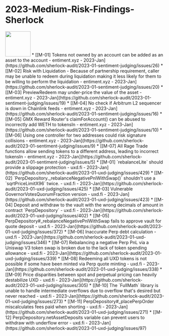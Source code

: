 # 2023-Medium-Risk-Findings-Sherlock
<img class="rund" src="[https://sherlock-files.ams3.digitaloceanspaces.com/contests/Sentiment%20Update.jpg](https://sherlock-files.ams3.digitaloceanspaces.com/contests/Sentiment Update.jpg)" width="80" >
* [[M-01] Tokens not owned by an account can be added as an asset to the account - entiment.xyz - 2023-Jan](https://github.com/sherlock-audit/2023-01-sentiment-judging/issues/26)
* [[M-02] Risk with Liquidation - Because of partnership requirement, caller may be unable to redeem during liquidation making it less likely for them to be willing to perform the liquidation - entiment.xyz - 2023-Jan](https://github.com/sherlock-audit/2023-01-sentiment-judging/issues/20)
* [[M-03] PreviewRedeem may under-price the value of the asset - entiment.xyz - 2023-Jan](https://github.com/sherlock-audit/2023-01-sentiment-judging/issues/19)
* [[M-04] No check if Arbitrum L2 sequencer is down in Chainlink feeds - entiment.xyz - 2023-Jan](https://github.com/sherlock-audit/2023-01-sentiment-judging/issues/16)
* [[M-05] GMX Reward Router's claimForAccount() can be abused to incorrectly add WETH to tokensIn - entiment.xyz - 2023-Jan](https://github.com/sherlock-audit/2023-01-sentiment-judging/issues/10)
* [[M-06] Using one controller for two addresses could risk signature collisions - entiment.xyz - 2023-Jan](https://github.com/sherlock-audit/2023-01-sentiment-judging/issues/9)
* [[M-07] All Rage Trade functions allow sending tokens to a different address, leading to incorrect tokensIn - entiment.xyz - 2023-Jan](https://github.com/sherlock-audit/2023-01-sentiment-judging/issues/5)
* [[M-01] `rebalanceLite` should provide a slippage protection - uxd.fi - 2023-Jan](https://github.com/sherlock-audit/2023-01-uxd-judging/issues/429)
* [[M-02] `PerpDepository._rebalanceNegativePnlWithSwap()` shouldn't use a `sqrtPriceLimitX96` twice. - uxd.fi - 2023-Jan](https://github.com/sherlock-audit/2023-01-uxd-judging/issues/425)
* [[M-03] Vulnerable GovernorVotesQuorumFraction version - uxd.fi - 2023-Jan](https://github.com/sherlock-audit/2023-01-uxd-judging/issues/423)
* [[M-04] Deposit and withdraw to the vault with the wrong decimals of amount in contract `PerpDepository` - uxd.fi - 2023-Jan](https://github.com/sherlock-audit/2023-01-uxd-judging/issues/402)
* [[M-05] PerpDepository#_rebalanceNegativePnlWithSwap fails to approve vault for quote deposit - uxd.fi - 2023-Jan](https://github.com/sherlock-audit/2023-01-uxd-judging/issues/372)
* [[M-06] Inaccurate Perp debt calculation - uxd.fi - 2023-Jan](https://github.com/sherlock-audit/2023-01-uxd-judging/issues/346)
* [[M-07] Rebalancing a negative Perp PnL via a Uniswap V3 token swap is broken due to the lack of token spending allowance - uxd.fi - 2023-Jan](https://github.com/sherlock-audit/2023-01-uxd-judging/issues/339)
* [[M-08] Redeeming all UXD tokens is not possible if some have been minted via Perp quote minting - uxd.fi - 2023-Jan](https://github.com/sherlock-audit/2023-01-uxd-judging/issues/338)
* [[M-09] Price disparities between spot and perpetual pricing can heavily destabilize UXD - uxd.fi - 2023-Jan](https://github.com/sherlock-audit/2023-01-uxd-judging/issues/305)
* [[M-10] The `FullMath` library is unable to handle intermediate overflows due to overflow that's desired but never reached - uxd.fi - 2023-Jan](https://github.com/sherlock-audit/2023-01-uxd-judging/issues/273)
* [[M-11] PerpDepository#_placePerpOrder miscalculates fees paid when shorting - uxd.fi - 2023-Jan](https://github.com/sherlock-audit/2023-01-uxd-judging/issues/271)
* [[M-12] PerpDepository.netAssetDeposits variable can prevent users to withdraw with underflow error - uxd.fi - 2023-Jan](https://github.com/sherlock-audit/2023-01-uxd-judging/issues/97)
